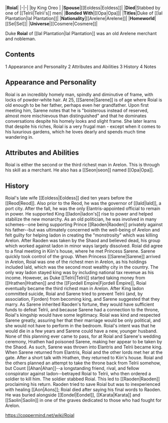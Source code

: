 |**Roial**|
|-|-|
|by  King Oreo |
|**Spouse**|[[Eoldess\|Eoldess]]|
|**Died**|Stabbed by one of [[Telrii\|Telrii's]] men|
|**Bonded With**|[[Opa\|Opa]]|
|**Titles**|Duke of [[Ial Plantation\|Ial Plantation]]|
|**Nationality**|[[Arelene\|Arelene]]|
|**Homeworld**|[[Sel\|Sel]]|
|**Universe**|[[Cosmere\|Cosmere]]|

Duke **Roial** of [[Ial Plantation\|Ial Plantation]] was an old Arelene merchant and nobleman.

## Contents

1 Appearance and Personality
2 Attributes and Abilities
3 History
4 Notes


## Appearance and Personality
Roial is an incredibly homely man, spindly and diminutive of frame, with locks of powder-white hair. At 25, [[Sarene\|Sarene]] is of age where Roial is old enough to be her father, perhaps even her grandfather.
Upon first meeting him, Sarene notes that he is "boisterous instead of reserved, almost more mischievous than distinguished" and that he dominates conversations despite his homely looks and slight frame. She later learns that despite his riches, Roial is a very frugal man - except when it comes to his luxurious gardens, which he loves dearly and spends much time wandering in.

## Attributes and Abilities
Roial is either the second or the third richest man in Arelon. This is through his skill as a merchant.
He also has a [[Seon\|seon]] named [[Opa\|Opa]].

## History
Roial's late wife [[Eoldess\|Eoldess]] died ten years before the [[Reod\|Reod]].
Also prior to the Reod, he was the governor of [[Iald\|Iald]], a port city. After the fall, he was the only Elantris-appointed official to remain in power. He supported King [[Iadon\|Iadon's]] rise to power and helped stabilize the new monarchy. As an old politician, he was involved in many schemes--one being supporting Prince [[Raoden\|Raoden]] privately against his father--but was ultimately concerned with the well-being of Arelon and felt guilty for helping Iadon in creating the "monstrosity" which was killing Arelon. After Raoden was taken by the Shaod and believed dead, his group which worked against Iadon in minor ways largely dissolved. Roial did agree to a final meeting in Kiin's house, where he met Princess Sarene. Sarene quickly took control of the group.
When Princess [[Sarene\|Sarene]] arrived in Arelon, Roial was one of the richest men in Arelon, as his holdings included Iald, which was the second most wealthy city in the country. The only way Iadon stayed king was by including national tax revenue as his income. However, as Duke [[Telrii\|Telrii]] started taking money from [[Hrathen\|Hrathen]] and the [[Fjordell Empire\|Fjordell Empire]], Roial eventually became the third richest man in Arelon.
After King Iadon committed suicide, Roial and Sarene tried to prevent Telrii (and, by association, Fjorden) from becoming king, and Sarene suggested that they marry. As Sarene inherited Raoden's fortune, they would have sufficient funds to defeat Telrii, and because Sarene had a connection to the throne, Roial's kingship would have some legitimacy. Roial was kind and respected Sarene greatly, assuring her that their marriage would be only political, and she would not have to perform in the bedroom. Roial's intent was that he would die in a few years and Sarene could have a new, younger husband. None of this planning ever came to pass, for at Roial and Sarene's wedding ceremony, Hrathen had poisoned Sarene, making her appear to be taken by the Shaod. As such, Sarene was thrown into Elantris and Telrii became king.
When Sarene returned from Elantris, Roial and the other lords met her at the gate. After a short talk with Hrathen, they returned to Kiin's house.
Roial and the others planned an attempt to take the throne back from Telrii somehow, but Count [[Ahan\|Ahan]]--a longstanding friend, rival, and fellow conspirator against Iadon--betrayed Roial to Telrii, who then ordered a soldier to kill him. The soldier stabbed Roial. This led to [[Raoden\|Raoden]] proclaiming his return. Raoden tried to save Roial but was to inexperienced with healing [[Aon\|Aons]]; Roial died after saying his final words to Raoden. He was buried alongside [[Eondel\|Eondel]], [[Karata\|Karata]] and [[Saolin\|Saolin]] in one of the graves dedicated to those who had fought for Arelon.



https://coppermind.net/wiki/Roial